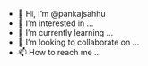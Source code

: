- 👋 Hi, I’m @pankajsahhu
- 👀 I’m interested in ...
- 🌱 I’m currently learning ...
- 💞️ I’m looking to collaborate on ...
- 📫 How to reach me ...

<!---
pankajsahhu/pankajsahhu is a ✨ special ✨ repository because its `README.md` (this file) appears on your GitHub profile.
You can click the Preview link to take a look at your changes.
--->
